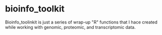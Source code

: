 # bioinfo_toolkit
Bioinfo_toolinkit is just a series of wrap-up "R" functions that I hace created while working with genomic, proteomic, and transcriptomic data.
